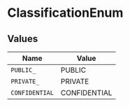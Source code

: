 # ClassificationEnum


## Values

| Name           | Value          |
| -------------- | -------------- |
| `PUBLIC_`      | PUBLIC         |
| `PRIVATE_`     | PRIVATE        |
| `CONFIDENTIAL` | CONFIDENTIAL   |